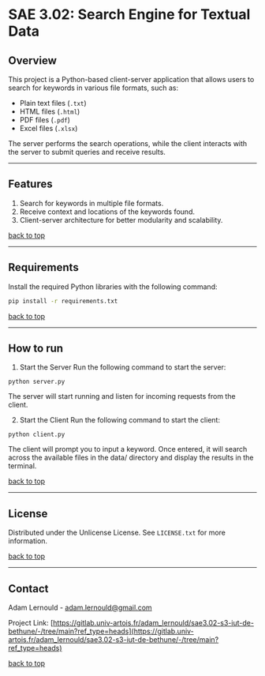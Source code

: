 # SAE 3.02: Search Engine for Textual Data

## Overview
This project is a Python-based client-server application that allows users to search for keywords in various file formats, such as:
- Plain text files (`.txt`)
- HTML files (`.html`)
- PDF files (`.pdf`)
- Excel files (`.xlsx`)

The server performs the search operations, while the client interacts with the server to submit queries and receive results.

---

## Features
1. Search for keywords in multiple file formats.
2. Receive context and locations of the keywords found.
3. Client-server architecture for better modularity and scalability.

[back to top](#Overview-top)


---

## Requirements
Install the required Python libraries with the following command:
```bash
pip install -r requirements.txt
```

[back to top](#Overview-top)

---

## How to run 
1. Start the Server
Run the following command to start the server:

`python server.py`

The server will start running and listen for incoming requests from the client.

2. Start the Client
Run the following command to start the client:

`python client.py`

The client will prompt you to input a keyword. Once entered, it will search across the available files in the data/ directory and display the results in the terminal.

[back to top](#Overview-top)


---

## License

Distributed under the Unlicense License. See `LICENSE.txt` for more information.

[back to top](#Overview-top)

---

## Contact

Adam Lernould - adam.lernould@gmail.com

Project Link: [https://gitlab.univ-artois.fr/adam_lernould/sae3.02-s3-iut-de-bethune/-/tree/main?ref_type=heads](https://gitlab.univ-artois.fr/adam_lernould/sae3.02-s3-iut-de-bethune/-/tree/main?ref_type=heads)

[back to top](#Overview-top)

